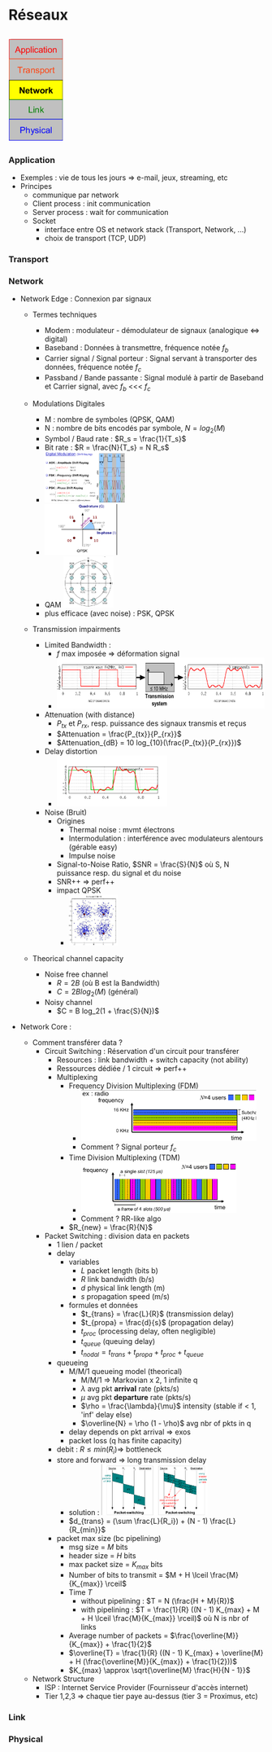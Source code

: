 <link href="style.css" rel="stylesheet"/>

# Réseaux

## <img src="images/layers.png" alt="desc" height="200"/>

### Application

- Exemples : vie de tous les jours $\Rightarrow$ e-mail, jeux, streaming, etc
- Principes 
    - communique par network
    - Client process : init communication
    - Server process : wait for communication
    - Socket 
        - interface entre OS et network stack (Transport, Network, ...)
        - choix de transport (TCP, UDP)


### Transport

### Network

- Network Edge : Connexion par signaux
    - Termes techniques
        - Modem : modulateur - démodulateur de signaux (analogique $\Leftrightarrow$ digital)
        - Baseband : Données à transmettre, fréquence notée $f_b$
        - Carrier signal / Signal porteur : Signal servant à transporter des données, fréquence notée $f_c$
        - Passband / Bande passante : Signal modulé à partir de Baseband et Carrier signal, avec $f_b$ <<< $f_c$

    - Modulations Digitales
        - M : nombre de symboles (QPSK, QAM)
        - N : nombre de bits encodés par symbole, $N = log_2(M)$
        - Symbol / Baud rate : $R_s = \frac{1}{T_s}$
        - Bit rate : $R = \frac{N}{T_s} = N R_s$
        - <img src="images/intro/digital_modulations.png" alt="desc" height="100"/>
        - <img src="images/intro/qpsk.png" alt="desc" height="100"/>
        - QAM <img src="images/intro/qam.png" alt="desc" height="100"/>
        - plus efficace (avec noise) : PSK, QPSK

    - Transmission impairments
        - Limited Bandwidth :
            - $f$ max imposée $\Rightarrow$ déformation signal
            - <img src="images/intro/limited_bandwidth.png" alt="desc" height="100"/>
        - Attenuation (with distance)
            - $P_{tx}$ et $P_{rx}$, resp. puissance des signaux transmis et reçus
            - $Attenuation = \frac{P_{tx}}{P_{rx}}$
            - $Attenuation_{dB} = 10 log_{10}(\frac{P_{tx}}{P_{rx}})$
        - Delay distortion 
            - <img src="images/intro/delay_distortion.png" alt="desc" height="100"/>
        - Noise (Bruit)
            - Origines
                - Thermal noise : mvmt électrons
                - Intermodulation : interférence avec modulateurs alentours (gérable easy)
                - Impulse noise
            - Signal-to-Noise Ratio, $SNR = \frac{S}{N}$ où S, N puissance resp. du signal et du noise
            - SNR++ $\Rightarrow$ perf++
            - impact QPSK
                - <img src="images/intro/noise_qpsk.png" alt="desc" height="100"/>

    - Theorical channel capacity
        - Noise free channel 
            - $R = 2B$ (où B est la Bandwidth)
            - $C = 2B log_2(M)$ (général)
        - Noisy channel
            - $C = B log_2(1 + \frac{S}{N})$

- Network Core :
    - Comment transférer data ?
        - Circuit Switching : Réservation d'un circuit pour transférer
            - Resources : link bandwidth + switch capacity (not ability)
            - Ressources dédiée / 1 circuit $\Rightarrow$ perf++
            - Multiplexing
                - Frequency Division Multiplexing (FDM)
                    - <img src="images/intro/fdm.png" alt="desc" height="100"/>
                    - Comment ? Signal porteur $f_c$
                - Time Division Multiplexing (TDM)
                    - <img src="images/intro/tdm.png" alt="desc" height="100"/>
                    - Comment ? RR-like algo
                - $R_{new} = \frac{R}{N}$
        - Packet Switching : division data en packets
            - 1 lien / packet
            - delay 
                - variables 
                    - $L$ packet length (bits b)
                    - $R$ link bandwidth (b/s)
                    - $d$ physical link length (m)
                    - $s$ propagation speed (m/s)
                - formules et données
                    - $t_{trans} = \frac{L}{R}$ (transmission delay)
                    - $t_{propa} = \frac{d}{s}$ (propagation delay)
                    - $t_{proc}$ (processing delay, often negligible)
                    - $t_{queue}$ (queuing delay)
                    - $t_{nodal} = t_{trans} + t_{propa} + t_{proc} + t_{queue}$
            - queueing
                - M/M/1 queueing model (theorical)
                    - M/M/1 $\Rightarrow$ Markovian x 2, 1 infinite q
                    - $\lambda$ avg pkt **arrival** rate (pkts/s)
                    - $\mu$ avg pkt **departure** rate (pkts/s)
                    - $\rho = \frac{\lambda}{\mu}$ intensity (stable if < 1, 'inf' delay else)
                    - $\overline{N} = \rho (1 - \rho)$ avg nbr of pkts in q
                - delay depends on pkt arrival $\Rightarrow$ exos
                - packet loss (q has finite capacity)
            - debit : $R \leq min(R_i) \Rightarrow$ bottleneck 
            - store and forward $\Rightarrow$ long transmission delay
                - solution : <img src="images/intro/pipelining.png" alt="desc" height="100"/>
                - $d_{trans} = (\sum \frac{L}{R_i}) + (N - 1) \frac{L}{R_{min}}$
            - packet max size (bc pipelining)
                - msg size = $M$ bits
                - header size = $H$ bits
                - max packet size = $K_{max}$ bits
                - Number of bits to transmit = $M + H \lceil \frac{M}{K_{max}} \rceil$
                - Time $T$ 
                    - without pipelining : $T = N (\frac{H + M}{R})$
                    - with pipelining : $T = \frac{1}{R} ((N - 1) K_{max} + M + H \lceil \frac{M}{K_{max}} \rceil)$ où N is nbr of links
                - Average number of packets = $\frac{\overline{M}}{K_{max}} + \frac{1}{2}$
                - $\overline{T} = \frac{1}{R} ((N - 1) K_{max} + \overline{M} + H (\frac{\overline{M}}{K_{max}} + \frac{1}{2}))$
                - $K_{max} \approx \sqrt{\overline{M} \frac{H}{N - 1}}$
    - Network Structure
        - ISP : Internet Service Provider (Fournisseur d'accès internet)
        - Tier 1,2,3 $\Rightarrow$ chaque tier paye au-dessus (tier 3 = Proximus, etc)

### Link

### Physical
